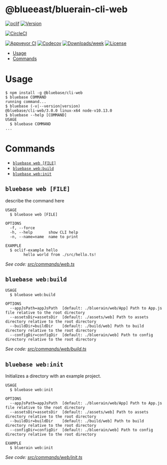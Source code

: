 @blueeast/bluerain-cli-web
==========================



[![oclif](https://img.shields.io/badge/cli-oclif-brightgreen.svg)](https://oclif.io)
[![Version](https://img.shields.io/npm/v/@blueeast/bluerain-cli-web.svg)](https://npmjs.org/package/@blueeast/bluerain-cli-web)

[![CircleCI](https://circleci.com/gh/BlueEastCode/bluerain-cli/tree/master.svg?style=shield)](https://circleci.com/gh/BlueEastCode/bluerain-cli/tree/master)

[![Appveyor CI](https://ci.appveyor.com/api/projects/status/github/BlueEastCode/bluerain-cli?branch=master&svg=true)](https://ci.appveyor.com/project/BlueEastCode/bluerain-cli/branch/master)
[![Codecov](https://codecov.io/gh/BlueEastCode/bluerain-cli/branch/master/graph/badge.svg)](https://codecov.io/gh/BlueEastCode/bluerain-cli)
[![Downloads/week](https://img.shields.io/npm/dw/@blueeast/bluerain-cli-web.svg)](https://npmjs.org/package/@blueeast/bluerain-cli-web)
[![License](https://img.shields.io/npm/l/@blueeast/bluerain-cli-web.svg)](https://github.com/BlueEastCode/bluerain-cli/blob/master/package.json)

<!-- toc -->
* [Usage](#usage)
* [Commands](#commands)
<!-- tocstop -->
# Usage
<!-- usage -->
```sh-session
$ npm install -g @bluebase/cli-web
$ bluebase COMMAND
running command...
$ bluebase (-v|--version|version)
@bluebase/cli-web/3.0.0 linux-x64 node-v10.13.0
$ bluebase --help [COMMAND]
USAGE
  $ bluebase COMMAND
...
```
<!-- usagestop -->
# Commands
<!-- commands -->
* [`bluebase web [FILE]`](#bluebase-web-file)
* [`bluebase web:build`](#bluebase-webbuild)
* [`bluebase web:init`](#bluebase-webinit)

## `bluebase web [FILE]`

describe the command here

```
USAGE
  $ bluebase web [FILE]

OPTIONS
  -f, --force
  -h, --help       show CLI help
  -n, --name=name  name to print

EXAMPLE
  $ oclif-example hello
  		hello world from ./src/hello.ts!
```

_See code: [src/commands/web.ts](https://github.com/BlueBaseJS/cli/blob/v3.0.0/src/commands/web.ts)_

## `bluebase web:build`

```
USAGE
  $ bluebase web:build

OPTIONS
  --appJsPath=appJsPath  [default: ./bluerain/web/App] Path to App.js file relative to the root directory
  --assetsDir=assetsDir  [default: ./assets/web] Path to assets directory relative to the root directory
  --buildDir=buildDir    [default: ./build/web] Path to build directory relative to the root directory
  --configDir=configDir  [default: ./bluerain/web] Path to config directory relative to the root directory
```

_See code: [src/commands/web/build.ts](https://github.com/BlueBaseJS/cli/blob/v3.0.0/src/commands/web/build.ts)_

## `bluebase web:init`

Initializes a directory with an example project.

```
USAGE
  $ bluebase web:init

OPTIONS
  --appJsPath=appJsPath  [default: ./bluerain/web/App] Path to App.js file relative to the root directory
  --assetsDir=assetsDir  [default: ./assets/web] Path to assets directory relative to the root directory
  --buildDir=buildDir    [default: ./build/web] Path to build directory relative to the root directory
  --configDir=configDir  [default: ./bluerain/web] Path to config directory relative to the root directory

EXAMPLE
  $ bluerain web:init
```

_See code: [src/commands/web/init.ts](https://github.com/BlueBaseJS/cli/blob/v3.0.0/src/commands/web/init.ts)_
<!-- commandsstop -->
